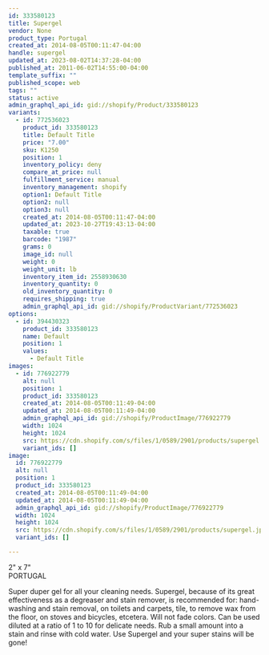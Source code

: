 ```yaml
---
id: 333580123
title: Supergel
vendor: None
product_type: Portugal
created_at: 2014-08-05T00:11:47-04:00
handle: supergel
updated_at: 2023-08-02T14:37:28-04:00
published_at: 2011-06-02T14:55:00-04:00
template_suffix: ""
published_scope: web
tags: ""
status: active
admin_graphql_api_id: gid://shopify/Product/333580123
variants:
  - id: 772536023
    product_id: 333580123
    title: Default Title
    price: "7.00"
    sku: K1250
    position: 1
    inventory_policy: deny
    compare_at_price: null
    fulfillment_service: manual
    inventory_management: shopify
    option1: Default Title
    option2: null
    option3: null
    created_at: 2014-08-05T00:11:47-04:00
    updated_at: 2023-10-27T19:43:13-04:00
    taxable: true
    barcode: "1987"
    grams: 0
    image_id: null
    weight: 0
    weight_unit: lb
    inventory_item_id: 2558930630
    inventory_quantity: 0
    old_inventory_quantity: 0
    requires_shipping: true
    admin_graphql_api_id: gid://shopify/ProductVariant/772536023
options:
  - id: 394430323
    product_id: 333580123
    name: Default
    position: 1
    values:
      - Default Title
images:
  - id: 776922779
    alt: null
    position: 1
    product_id: 333580123
    created_at: 2014-08-05T00:11:49-04:00
    updated_at: 2014-08-05T00:11:49-04:00
    admin_graphql_api_id: gid://shopify/ProductImage/776922779
    width: 1024
    height: 1024
    src: https://cdn.shopify.com/s/files/1/0589/2901/products/supergel.jpeg?v=1407211909
    variant_ids: []
image:
  id: 776922779
  alt: null
  position: 1
  product_id: 333580123
  created_at: 2014-08-05T00:11:49-04:00
  updated_at: 2014-08-05T00:11:49-04:00
  admin_graphql_api_id: gid://shopify/ProductImage/776922779
  width: 1024
  height: 1024
  src: https://cdn.shopify.com/s/files/1/0589/2901/products/supergel.jpeg?v=1407211909
  variant_ids: []

---
```


2" x 7"  
PORTUGAL

Super duper gel for all your cleaning needs. Supergel, because of its great effectiveness as a degreaser and stain remover, is recommended for: hand-washing and stain removal, on toilets and carpets, tile, to remove wax from the floor, on stoves and bicycles, etcetera. Will not fade colors. Can be used diluted at a ratio of 1 to 10 for delicate needs. Rub a small amount into a stain and rinse with cold water. Use Supergel and your super stains will be gone!